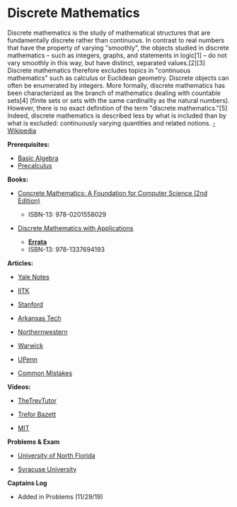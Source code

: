# Discrete Mathematics

Discrete mathematics is the study of mathematical structures that are fundamentally discrete rather than continuous. In contrast to real numbers that have the property of varying "smoothly", the objects studied in discrete mathematics – such as integers, graphs, and statements in logic[1] – do not vary smoothly in this way, but have distinct, separated values.[2][3] Discrete mathematics therefore excludes topics in "continuous mathematics" such as calculus or Euclidean geometry. Discrete objects can often be enumerated by integers. More formally, discrete mathematics has been characterized as the branch of mathematics dealing with countable sets[4] (finite sets or sets with the same cardinality as the natural numbers). However, there is no exact definition of the term "discrete mathematics."[5] Indeed, discrete mathematics is described less by what is included than by what is excluded: continuously varying quantities and related notions. [- Wikipedia](https://www.wikiwand.com/en/Discrete_mathematics)

**Prerequisites:**

- [Basic Algebra](https://www.reddit.com/r/bibliographies/comments/ajm8wi/basic_algebra/)
- [Precalculus](https://www.reddit.com/r/bibliographies/comments/ajm97d/precalculus/)

**Books:**

* [Concrete Mathematics: A Foundation for Computer Science (2nd Edition)](https://www.amazon.com/Concrete-Mathematics-Foundation-Computer-Science/dp/0201558025)
  * ISBN-13: 978-0201558029  

* [Discrete Mathematics with Applications](https://www.amazon.com/Discrete-Mathematics-Applications-Susanna-Epp-dp-1337694193/dp/1337694193/ref=dp_ob_title_bk) 
  * **[Errata](https://condor.depaul.edu/sepp/DMwA4e.htm)**
  * ISBN-13: 978-1337694193

**Articles:**

* [Yale Notes](http://www.cs.yale.edu/homes/aspnes/classes/202/notes.pdf)

* [IITK](http://home.iitk.ac.in/~arlal/book/mth202.pdf)

* [Stanford](https://web.stanford.edu/class/cs103x/cs103x-notes.pdf)

* [Arkansas Tech](https://faculty.atu.edu/mfinan/main2.pdf)

* [Northernwestern](https://sites.math.northwestern.edu/~mlerma/papers/discrete_mathematics-2005.pdf)

* [Warwick](https://www.dcs.warwick.ac.uk/~tiskin/teach/dm1/notes.pdf)

* [UPenn](http://repository.upenn.edu/cgi/viewcontent.cgi?article=1729&context=cis_reports)

* [Common Mistakes](https://courses.cs.washington.edu/courses/cse311/12au/docs/Rosen_SSG_CommonMistakes.pdf)



**Videos:**

* [TheTrevTutor](https://www.youtube.com/playlist?list=PLDDGPdw7e6Ag1EIznZ-m-qXu4XX3A0cIz)

* [Trefor Bazett](https://www.youtube.com/playlist?list=PLHXZ9OQGMqxersk8fUxiUMSIx0DBqsKZS)

* [MIT](https://www.youtube.com/playlist?list=PL3o9D4Dl2FJ9q0_gtFXPh_H4POI5dK0yG)

**Problems & Exam**

* [University of North Florida](https://www.unf.edu/~wkloster/3100/problems.pdf)

* [Syracuse University](http://www.itk.ilstu.edu/faculty/chungli/DIS300/dis300v1.pdf)

**Captains Log**

*  Added in Problems (11/29/19)

